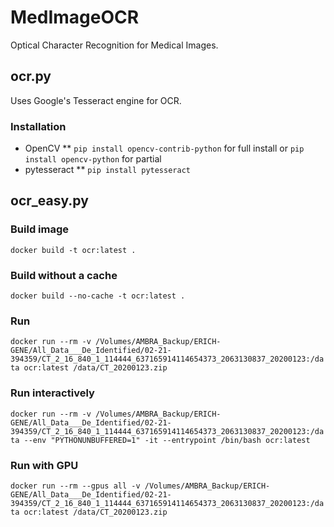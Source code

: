 # MedImageOCR
Optical Character Recognition for Medical Images. 


## ocr.py
Uses Google's Tesseract engine for OCR.

### Installation
* OpenCV
** `pip install opencv-contrib-python` for full install or `pip install opencv-python` for partial
* pytesseract
** `pip install pytesseract`



## ocr_easy.py

### Build image
 ```docker build -t ocr:latest .```

### Build without a cache
```docker build --no-cache -t ocr:latest .```

### Run 
```docker run --rm -v /Volumes/AMBRA_Backup/ERICH-GENE/All_Data___De_Identified/02-21-394359/CT_2_16_840_1_114444_637165914114654373_2063130837_20200123:/data ocr:latest /data/CT_20200123.zip```

### Run interactively
```docker run --rm -v /Volumes/AMBRA_Backup/ERICH-GENE/All_Data___De_Identified/02-21-394359/CT_2_16_840_1_114444_637165914114654373_2063130837_20200123:/data --env "PYTHONUNBUFFERED=1" -it --entrypoint /bin/bash ocr:latest```

### Run with GPU
```docker run --rm --gpus all -v /Volumes/AMBRA_Backup/ERICH-GENE/All_Data___De_Identified/02-21-394359/CT_2_16_840_1_114444_637165914114654373_2063130837_20200123:/data ocr:latest /data/CT_20200123.zip```